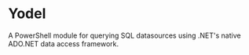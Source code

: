 # Yodel
A PowerShell module for querying SQL datasources using .NET's native ADO.NET data access framework.
